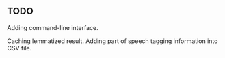 ## TODO

Adding command-line interface.

Caching lemmatized result.
Adding part of speech tagging information into CSV file.
